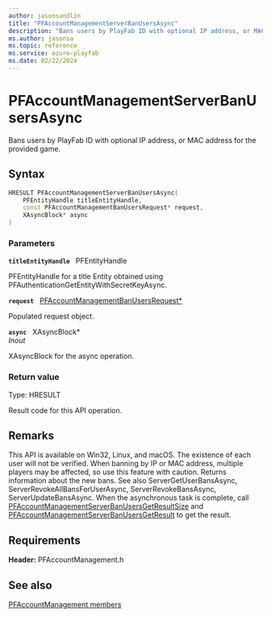 ```yaml
---
author: jasonsandlin
title: "PFAccountManagementServerBanUsersAsync"
description: "Bans users by PlayFab ID with optional IP address, or MAC address for the provided game."
ms.author: jasonsa
ms.topic: reference
ms.service: azure-playfab
ms.date: 02/22/2024
---
```


# PFAccountManagementServerBanUsersAsync  

Bans users by PlayFab ID with optional IP address, or MAC address for the provided game.  

## Syntax  
  
```cpp
HRESULT PFAccountManagementServerBanUsersAsync(  
    PFEntityHandle titleEntityHandle,  
    const PFAccountManagementBanUsersRequest* request,  
    XAsyncBlock* async  
)  
```  
  
### Parameters  
  
**`titleEntityHandle`** &nbsp; PFEntityHandle  
  
PFEntityHandle for a title Entity obtained using PFAuthenticationGetEntityWithSecretKeyAsync.  
  
**`request`** &nbsp; [PFAccountManagementBanUsersRequest*](../../pfaccountmanagementtypes/structs/pfaccountmanagementbanusersrequest.md)  
  
Populated request object.  
  
**`async`** &nbsp; XAsyncBlock*  
*_Inout_*  
  
XAsyncBlock for the async operation.  
  
  
### Return value
Type: HRESULT
  
Result code for this API operation.
  
## Remarks  
  
This API is available on Win32, Linux, and macOS. The existence of each user will not be verified. When banning by IP or MAC address, multiple players may be affected, so use this feature with caution. Returns information about the new bans. See also ServerGetUserBansAsync, ServerRevokeAllBansForUserAsync, ServerRevokeBansAsync, ServerUpdateBansAsync. When the asynchronous task is complete, call [PFAccountManagementServerBanUsersGetResultSize](pfaccountmanagementserverbanusersgetresultsize.md) and [PFAccountManagementServerBanUsersGetResult](pfaccountmanagementserverbanusersgetresult.md) to get the result.
  
## Requirements  
  
**Header:** PFAccountManagement.h
  
## See also  
[PFAccountManagement members](../pfaccountmanagement_members.md)  

  
  
